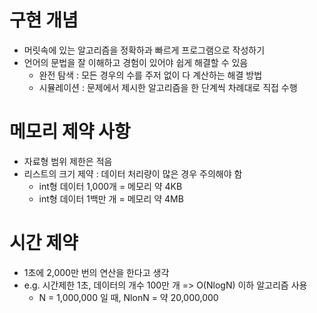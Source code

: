 # 구현 개념
- 머릿속에 있는 알고리즘을 정확하과 빠르게 프로그램으로 작성하기
- 언어의 문법을 잘 이해하고 경험이 있어야 쉽게 해결할 수 있음
  - 완전 탐색 : 모든 경우의 수를 주저 없이 다 계산하는 해결 방법
  - 시뮬레이션 : 문제에서 제시한 알고리즘을 한 단계씩 차례대로 직접 수행


# 메모리 제약 사항
- 자료형 범위 제한은 적음
- 리스트의 크기 제약 : 데이터 처리량이 많은 경우 주의해야 함
  - int형 데이터 1,000개 = 메모리 약 4KB
  - int형 데이터 1백만 개 = 메모리 약 4MB


# 시간 제약
- 1초에 2,000만 번의 연산을 한다고 생각
- e.g. 시간제한 1초, 데이터의 개수 100만 개 => O(NlogN) 이하 알고리즘 사용
  - N = 1,000,000 일 때, NlonN = 약 20,000,000